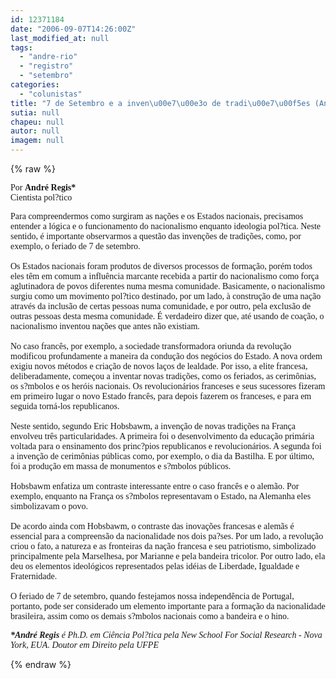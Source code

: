 ```yaml
---
id: 12371184
date: "2006-09-07T14:26:00Z"
last_modified_at: null
tags:
  - "andre-rio"
  - "registro"
  - "setembro"
categories:
  - "colunistas"
title: "7 de Setembro e a inven\u00e7\u00e3o de tradi\u00e7\u00f5es (Andr\u00e9 R\u00e9gis)"
sutia: null
chapeu: null
autor: null
imagem: null
---
```

{% raw %}
<p><P><FONT face=Verdana>Por <STRONG>André Regis*</STRONG><BR>Cientista pol?tico</FONT></P></p>
<p><P><FONT face=Verdana>Para compreendermos como surgiram as nações e os Estados nacionais, precisamos entender a lógica e o funcionamento do nacionalismo enquanto ideologia pol?tica. Neste sentido, é importante observarmos a questão das invenções de tradições, como, por exemplo, o feriado de 7 de setembro.<BR><BR>Os Estados nacionais foram produtos de diversos processos de formação, porém todos eles têm em comum a influência marcante recebida a partir do nacionalismo como força aglutinadora de povos diferentes numa mesma comunidade. Basicamente, o nacionalismo surgiu como um movimento pol?tico destinado, por um lado, à construção de uma nação através da inclusão de certas pessoas numa comunidade, e por outro, pela exclusão de outras pessoas desta mesma comunidade. É verdadeiro dizer que, até usando de coação, o nacionalismo inventou nações que antes não existiam.<BR><BR>No caso francês, por exemplo, a sociedade transformadora oriunda da revolução modificou profundamente a maneira da condução dos negócios do Estado. A nova ordem exigiu novos métodos e criação de novos laços de lealdade. Por isso, a elite francesa, deliberadamente, começou a inventar novas tradições, como os feriados, as cerimônias, os s?mbolos e os heróis nacionais. Os revolucionários franceses e seus sucessores fizeram em primeiro lugar o novo Estado francês, para depois fazerem os franceses, e para em seguida torná-los republicanos.<BR><BR>Neste sentido, segundo Eric Hobsbawm, a invenção de novas tradições na França envolveu três particularidades. A primeira foi o desenvolvimento da educação primária voltada para o ensinamento dos princ?pios republicanos e revolucionários. A segunda foi a invenção de cerimônias públicas como, por exemplo, o dia da Bastilha. E por último, foi a produção em massa de monumentos e s?mbolos públicos. <BR><BR>Hobsbawm enfatiza um contraste interessante entre o caso francês e o alemão. Por exemplo, enquanto na França os s?mbolos representavam o Estado, na Alemanha eles simbolizavam o povo. <BR><BR>De acordo ainda com Hobsbawm, o contraste das inovações francesas e alemãs é essencial para a compreensão da nacionalidade nos dois pa?ses. Por um lado, a revolução criou o fato, a natureza e as fronteiras da nação francesa e seu patriotismo, simbolizado principalmente pela Marselhesa, por Marianne e pela bandeira tricolor. Por outro lado, ela deu os elementos ideológicos representados pelas idéias de Liberdade, Igualdade e Fraternidade.<BR><BR>O feriado de 7 de setembro, quando festejamos nossa independência de Portugal, portanto, pode ser considerado um elemento importante para a formação da nacionalidade brasileira, assim como os demais s?mbolos nacionais como a bandeira e o hino.</FONT></P></p>
<p><P><FONT face=Verdana><EM><STRONG>*André Regis</STRONG> é Ph.D. em Ciência Pol?tica pela New School For Social Research - Nova York, EUA. Doutor em Direito pela UFPE</EM></FONT></P> </p>
{% endraw %}